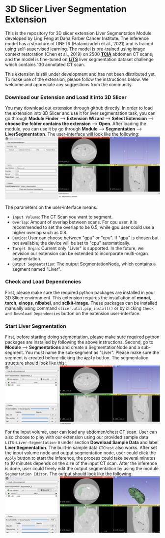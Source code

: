 # 3D Slicer Liver Segmentation Extension
This is the repository for 3D slicer extension Liver Segmentation Module developed by Ling Feng at Dana Farber Cancer Institute. The inference model has a structure of UNETR (Hatamizadeh et al., 2021) and is trained using self-supervised learning. The model is pre-trained using image context restoration (Chen et al., 2019) on 2500 [**TCIA**](https://www.cancerimagingarchive.net) abdomen CT scans, and the model is fine-tuned on [**LiTS**](https://competitions.codalab.org/competitions/17094) liver segmentation dataset challenge which contains 130 annotated CT scan.

This extension is still under development and has not been distributed yet. To make use of the extension, please follow the instructions below. We welcome and appreciate any suggestions from the community.

### Download our Extension and Load it into 3D Slicer
You may download out extension through github directly. In order to load the extension into 3D Slicer and use it for liver segmentation task, you can go through **Module Finder** --> **Extension Wizard** --> **Select Extension** --> **choose the folder contains the extension** --> **Open**. After loading the module, you can use it by go through **Module** --> **Segmentation** --> **LiverSegmentation**. The user-interface will look like the following: ![alt text](https://github.com/fengling0410/LiverSegmentation/blob/main/Images/user_interface.png)

The parameters on the user-interface means:
- `Input Volume`: The CT Scan you want to segment.
- `Overlap`: Amount of overlap between scans. For cpu user, it is recommended to set the overlap to be 0.5, while gpu user could use a higher overlap such as 0.8.
- `Device`: User can choose between "gpu" or "cpu". If "gpu" is chosen but not available, the device will be set to "cpu" automatically.
- `Target Organ`: Current only "Liver" is supported. In the future, we envision our extension can be extended to incorporate multi-organ segmentation.
- `Output Segmentation`: The output SegmentationNode, which contains a segment named "Liver".

### Check and Load Dependencies
First, please make sure the required python packages are installed in your 3D Slicer environment. This extension requires the installation of **monai**, **torch**, **einops**, **nibabel**, and **scikit-image**. These packages can be installed manually using command `slicer.util.pip_install()` or by clicking `Check and Download Dependencies` button on the extension user-interface.

### Start Liver Segmentation
First, before starting doing segmentation, please make sure required python packages are installed by following the above instructions. Second, go to **Module** --> **Segmentations** and create a SegmentationNode and a sub-segment. You must name the sub-segment as "Liver". Please make sure the segment is created before clicking the `Apply` button. The segmentation structure should look like this: ![alt text](https://github.com/fengling0410/LiverSegmentation/blob/main/Images/segmentations.png)

For the input volume, user can load any abdomen/chest CT scan. User can also choose to play with our extension using our provided sample data `LiTS-Liver-Segmentation-0` under section **Download Sample Data** and label **Liver Segmentation**. The built-in sample data `CTChest` also works. After set the input volume node and output segmentation node, user could click the `Apply` button to start the inference, the process could take several minutes to 10 minutes depends on the size of the input CT scan. After the inference is done, user could freely edit the output segmentation by using the module `Segmentation Editor`. The output should look like the following:
![alt text](https://github.com/fengling0410/LiverSegmentation/blob/main/Images/output.png)





